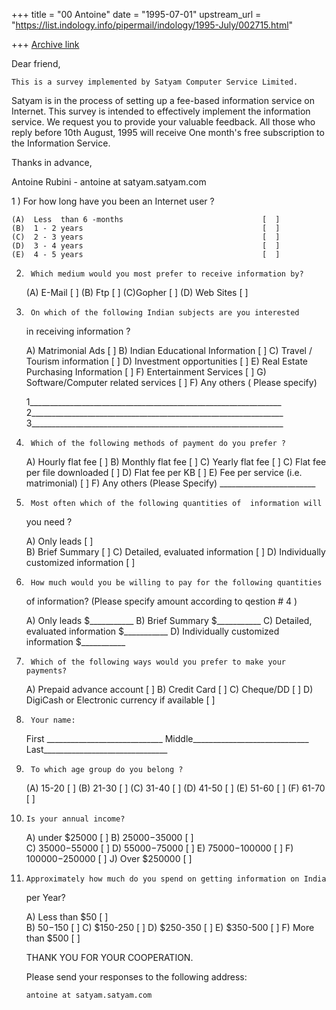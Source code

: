 +++
title = "00 Antoine"
date = "1995-07-01"
upstream_url = "https://list.indology.info/pipermail/indology/1995-July/002715.html"

+++
[Archive link](https://list.indology.info/pipermail/indology/1995-July/002715.html)

Dear friend,  

	This is a survey implemented by Satyam Computer Service Limited.
Satyam is in the process of setting up a fee-based information service on  
Internet. This survey is intended to effectively implement the information 
service. We request you to provide your valuable feedback. All those who
reply before 10th August, 1995 will receive One month's free subscription
to the Information Service.

 Thanks in advance,

 Antoine Rubini - antoine at satyam.satyam.com

1 )     For how  long have you been an Internet user ?

	(A)  Less  than 6 -months                               [  ]
	(B)  1 - 2 years                                        [  ]
	(C)  2 - 3 years                                        [  ]
	(D)  3 - 4 years                                        [  ]
	(E)  4 - 5 years                                        [  ]

2)      Which medium would you most prefer to receive information by?

	(A) E-Mail                                              [  ]
	(B) Ftp                                                 [  ]
	(C)Gopher                                               [  ]
	(D) Web Sites                                           [  ]

3)      On which of the following Indian subjects are you interested 
	in receiving information ?

	A)  Matrimonial Ads                                     [  ]
	B)  Indian Educational Information                      [  ]
	C)  Travel / Tourism information                        [  ]
	D)  Investment opportunities                            [  ]
	E)  Real Estate Purchasing Information                  [  ]
	F)  Entertainment Services                              [  ]
	G)  Software/Computer related services                  [  ]
	F)  Any others ( Please specify)

	1_______________________________________________________________
	2_______________________________________________________________
	3_______________________________________________________________

4)      Which of the following methods of payment do you prefer ?               

	A) Hourly flat fee                                      [  ]
	B) Monthly flat fee                                     [  ]
	C) Yearly flat fee                                      [  ]
	C) Flat fee per file downloaded                         [  ]
	D) Flat fee per KB                                      [  ]
	E) Fee per service (i.e. matrimonial)                   [  ]
	F) Any others (Please Specify)  ________________________

5)      Most often which of the following quantities of  information will 
	you need ?

	A) Only leads                                           [  ]                           
	B) Brief Summary                                        [  ]
	C) Detailed, evaluated  information                     [  ]
	D) Individually customized information                  [  ]



6)      How much would you be willing to pay for the following quantities 
	of information?
	(Please specify amount according to qestion # 4 )

	A) Only leads                                   $___________
	B) Brief Summary                                $___________
	C) Detailed, evaluated information              $___________
	D) Individually customized information          $___________

7)      Which of the following ways would you prefer to make your payments?

	A) Prepaid advance account                               [  ] 
	B) Credit Card                                           [  ] 
	C) Cheque/DD                                             [  ]
	D) DigiCash or Electronic currency if available          [  ]

8)      Your name: 
	First _____________________________
	Middle_____________________________
	Last_______________________________

9)      To which age group do you belong ?

	(A)  15-20                                              [  ]
	(B)  21-30                                              [  ]
	(C)  31-40                                              [  ]
	(D)  41-50                                              [  ]
	(E)  51-60                                              [  ]
	(F)  61-70                                              [  ]

10)     Is your annual income?

	A)  under $25000                                        [  ]
	B)  $25000-$35000                                       [  ]    
	C)  $35000-$55000                                       [  ]
	D)  $55000-$75000                                       [  ]
	E)  $75000-$100000                                      [  ]
	F)  $100000-$250000                                     [  ]
	J)   Over $250000                                       [  ]

11)     Approximately how much do you spend on getting information on India 
	per Year?

	A)  Less than $50                                       [  ]                            
	B)   $50-$150                                           [  ]
	C)   $150-250                                           [  ]
	D)   $250-350                                           [  ]
	E)   $350-500                                           [  ]
	F)   More than $500                                     [  ]


	THANK YOU FOR YOUR COOPERATION. 

	Please send your responses to the following address:

		antoine at satyam.satyam.com     





